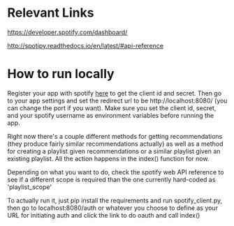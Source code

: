 # Relevant Links
https://developer.spotify.com/dashboard/

http://spotipy.readthedocs.io/en/latest/#api-reference


# How to run locally

Register your app with spotify [here](https://developer.spotify.com/dashboard/) to get the client id and secret. Then go to your app settings and set the redirect url to be http://localhost:8080/ (you can change the port if you want). Make sure you set the client id, secret, and your spotify username as environment variables before running the app.

Right now there's a couple different methods for getting recommendations (they produce fairly similar recommendations actually) as well as a method for creating a playlist given recommendations or a similar playlist given an existing playlist. All the action happens in the index() function for now.

Depending on what you want to do, check the spotify web API reference to see if a different scope is required than the one currently hard-coded as 'playlist_scope'

To actually run it, just pip install the requirements and run spotify_client.py, then go to localhost:8080/auth or whatever you choose to define as your URL for initiating auth and click the link to do oauth and call index()
